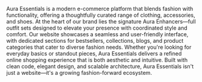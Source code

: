 Aura Essentials is a modern e-commerce platform that blends fashion with functionality, offering a thoughtfully curated range of clothing, accessories, and shoes. At the heart of our brand lies the signature Aura Enhancers—full outfit sets designed to elevate your presence with coordinated style and comfort. Our website showcases a seamless and user-friendly interface, with dedicated sections for bestsellers, collections, blogs, and product categories that cater to diverse fashion needs. Whether you're looking for everyday basics or standout pieces, Aura Essentials delivers a refined online shopping experience that is both aesthetic and intuitive. Built with clean code, elegant design, and scalable architecture, Aura Essentials isn't just a website—it's a growing fashion-forward ecosystem.
